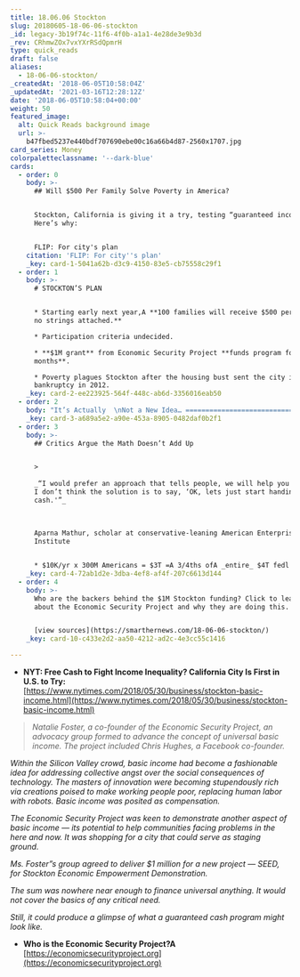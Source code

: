 ```yaml
---
title: 18.06.06 Stockton
slug: 20180605-18-06-06-stockton
_id: legacy-3b19f74c-11f6-4f0b-a1a1-4e28de3e9b3d
_rev: CRhmwZOx7vxYXrRSdQpmrH
type: quick_reads
draft: false
aliases:
  - 18-06-06-stockton/
_createdAt: '2018-06-05T10:58:04Z'
_updatedAt: '2021-03-16T12:28:12Z'
date: '2018-06-05T10:58:04+00:00'
weight: 50
featured_image:
  alt: Quick Reads background image
  url: >-
    b47fbed5237e440bdf707690ebe00c16a66b4d87-2560x1707.jpg
card_series: Money
colorpaletteclassname: '--dark-blue'
cards:
  - order: 0
    body: >-
      ## Will $500 Per Family Solve Poverty in America?


      Stockton, California is giving it a try, testing “guaranteed income.”
      Here’s why:


      FLIP: For city's plan
    citation: 'FLIP: For city''s plan'
    _key: card-1-5041a62b-d3c9-4150-83e5-cb75558c29f1
  - order: 1
    body: >-
      # STOCKTON’S PLAN


      * Starting early next year,A **100 families will receive $500 per month –
      no strings attached.**

      * Participation criteria undecided.

      * **$1M grant** from Economic Security Project **funds program for 18
      months**.

      * Poverty plagues Stockton after the housing bust sent the city into
      bankruptcy in 2012.
    _key: card-2-ee223925-564f-448c-ab6d-3356016eab50
  - order: 2
    body: "It’s Actually  \nNot a New Idea… ===============================\n\n> _“I’m now convinced that the simplest approach will prove to be the most effective a_  \n_a\x14a_  \n_the solution to poverty is to abolish it directly by a now widely discussed measure: the guaranteed income.”_  \n  \n  \n  \nMartin Luther King, Jr. in his book Where Do We Go From Here: Chaos or Community? (1967)"
    _key: card-3-a689a5e2-a90e-453a-8905-0482daf0b2f1
  - order: 3
    body: >-
      ## Critics Argue the Math Doesn’t Add Up


      >   
        
      _“I would prefer an approach that tells people, we will help you get jobs.
      I don’t think the solution is to say, ‘OK, lets just start handing people
      cash.'”_  
        
        
        
      Aparna Mathur, scholar at conservative-leaning American Enterprise
      Institute


      * $10K/yr x 300M Americans = $3T =A 3/4ths ofA _entire_ $4T fedl budget
    _key: card-4-72ab1d2e-3dba-4ef8-af4f-207c6613d144
  - order: 4
    body: >-
      Who are the backers behind the $1M Stockton funding? Click to learn more
      about the Economic Security Project and why they are doing this.


      [view sources](https://smarthernews.com/18-06-06-stockton/)
    _key: card-10-c433e2d2-aa50-4212-ad2c-4e3cc55c1416

---
```

* **NYT: Free Cash to Fight Income Inequality? California City Is First in U.S. to Try:**  
[https://www.nytimes.com/2018/05/30/business/stockton-basic-income.html](https://www.nytimes.com/2018/05/30/business/stockton-basic-income.html)

> _Natalie Foster, a co-founder of the Economic Security Project, an advocacy group formed to advance the concept of universal basic income. The project included Chris Hughes, a Facebook co-founder._  
  
  
  
_Within the Silicon Valley crowd, basic income had become a fashionable idea for addressing collective angst over the social consequences of technology. The masters of innovation were becoming stupendously rich via creations poised to make working people poor, replacing human labor with robots. Basic income was posited as compensation._  
  
  
  
_The Economic Security Project was keen to demonstrate another aspect of basic income — its potential to help communities facing problems in the here and now. It was shopping for a city that could serve as staging ground._  
  
  
  
_Ms. Foster”s group agreed to deliver $1 million for a new project — SEED, for Stockton Economic Empowerment Demonstration._  
  
  
  
_The sum was nowhere near enough to finance universal anything. It would not cover the basics of any critical need._  
  
  
  
_Still, it could produce a glimpse of what a guaranteed cash program might look like._

* **Who is the Economic Security Project?A**  
[https://economicsecurityproject.org](https://economicsecurityproject.org)